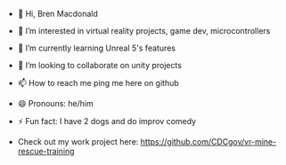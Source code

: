- 👋 Hi, Bren Macdonald
- 👀 I’m interested in virtual reality projects, game dev, microcontrollers
- 🌱 I’m currently learning Unreal 5's features
- 💞️ I’m looking to collaborate on unity projects
- 📫 How to reach me ping me here on github
- 😄 Pronouns: he/him
- ⚡ Fun fact: I have 2 dogs and do improv comedy

- Check out my work project here: https://github.com/CDCgov/vr-mine-rescue-training


<!---
brenmacdonald-dev/brenmacdonald-dev is a ✨ special ✨ repository because its `README.md` (this file) appears on your GitHub profile.
You can click the Preview link to take a look at your changes.
--->
